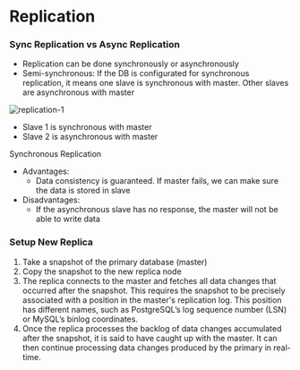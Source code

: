 # Replication

### Sync Replication vs Async Replication
- Replication can be done synchronously or asynchronously
- Semi-synchronous: If the DB is configurated for synchronous replication, it means one slave is synchronous with master. Other slaves are asynchronous with master

![replication-1](https://ddia.pigsty.io/img/fig5-2.png)
- Slave 1 is synchronous with master
- Slave 2 is asynchronous with master

Synchronous Replication
- Advantages:
    - Data consistency is guaranteed. If master fails, we can make sure the data is stored in slave
- Disadvantages:
    - If the asynchronous slave has no response, the master will not be able to write data

### Setup New Replica
1. Take a snapshot of the primary database (master)
2. Copy the snapshot to the new replica node
3. The replica connects to the master and fetches all data changes that occurred after the snapshot. This requires the snapshot to be precisely associated with a position in the master's replication log. This position has different names, such as PostgreSQL’s log sequence number (LSN) or MySQL’s binlog coordinates.
4. Once the replica processes the backlog of data changes accumulated after the snapshot, it is said to have caught up with the master. It can then continue processing data changes produced by the primary in real-time.